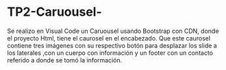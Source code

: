 # TP2-Caruousel-
Se realizo en Visual Code un Caruousel usando Bootstrap con CDN, donde el proyecto Html, tiene el caurosel en el encabezado. Que este caurosel contiene tres imágenes con su respectivo botón para desplazar los slide a los laterales ,con un cuerpo con información y un footer con un contacto referido a donde se tomó la información.
